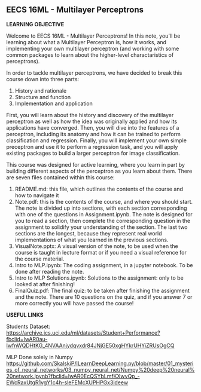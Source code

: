 ## EECS 16ML - Multilayer Perceptrons

**LEARNING OBJECTIVE**

Welcome to EECS 16ML - Multilayer Perceptrons! In this note, you'll be learning about what a Multilayer Perceptron is, how it works, and implementing your own multilayer perceptron (and working with some common packages to learn about the higher-level charactaristics of perceptrons). 

In order to tackle multilayer perceptrons, we have decided to break this course down into three parts:

1) History and rationale
2) Structure and function
3) Implementation and application

First, you will learn about the history and discovery of the multilayer perceptron as well as how the idea was originally applied and how its applications have converged. Then, you will dive into the features of a perceptron, including its anatomy and how it can be trained to perform classification and regression. Finally, you will implement your own simple preceptron and use it to perform a regression task, and you will apply existing packages to build a larger perceptron for image classification.

This course was designed for active learning, where you learn in part by building different aspects of the perceptron as you learn about them. There are seven files contained within this course:

1) README.md: this file, which outlines the contents of the course and how to navigate it
2) Note.pdf: this is the contents of the course, and where you should start. The note is divided up into sections, with each section corresponding with one of the questions in Assignment.ipynb. The note is designed for you to read a section, then complete the corresponding question in the assignment to solidify your understanding of the section. The last two sections are the longest, because they represent real world implementations of what you learned in the previous sections.
3) VisualNote.pptx: A visual version of the note, to be used when the course is taught in lecture format or if you need a visual reference for the course material. 
4) Intro to MLP.ipynb: The coding assignment, in a jupyter notebook. To be done after reading the note. 
5) Intro to MLP Solutions.ipynb: Solutions to the assignment: only to be looked at after finishing!
6) FinalQuiz.pdf: The final quiz: to be taken after finishing the assignment and the note. There are 10 questions on the quiz, and if you answer 7 or more correctly you will have passed the course! 


**USEFUL LINKS**

Students Dataset:
https://archive.ics.uci.edu/ml/datasets/Student+Performance?fbclid=IwAR0au-IwfnWQDHtKG_4NVAAnjydqvxdr84JNjGE50xgHYkrUHYiZRUsOgCQ

MLP Done solely in Numpy
https://github.com/SkalskiP/ILearnDeepLearning.py/blob/master/01_mysteries_of_neural_networks/03_numpy_neural_net/Numpy%20deep%20neural%20network.ipynb?fbclid=IwAR0EcQSYbLmfKXwvQp_-EWcRaxUtgR1vgY1c4h-sleFEMcXUPHPGx3ldeew

